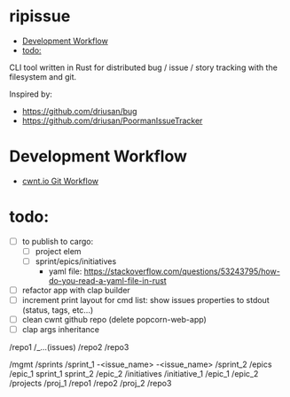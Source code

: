 # ripissue

<!-- toc GFM -->

+ [Development Workflow](#development-workflow)
+ [todo:](#todo)

<!-- toc -->

CLI tool written in Rust for distributed bug / issue / story tracking with the filesystem and git.

Inspired by:

- https://github.com/driusan/bug
- https://github.com/driusan/PoormanIssueTracker

# Development Workflow

- [cwnt.io Git Workflow](https://github.com/cwnt-io/mgmt/blob/master/git-workflow.md)

# todo:

- [ ] to publish to cargo:
    - [ ] project elem
    - [ ] sprint/epics/initiatives
        - yaml file: https://stackoverflow.com/questions/53243795/how-do-you-read-a-yaml-file-in-rust

- [ ] refactor app with clap builder
- [ ] increment print layout for cmd list: show issues properties to stdout (status, tags, etc...)
- [ ] clean cwnt github repo (delete popcorn-web-app)
- [ ] clap args inheritance

/repo1
    /_...(issues)
/repo2
/repo3

/mgmt
    /sprints
        /sprint_1
            <repo>-<issue_name>
            <repo>-<issue_name>
        /sprint_2
    /epics
        /epic_1
            sprint_1
            sprint_2
        /epic_2
    /initiatives
        /initiative_1
            /epic_1
            /epic_2
    /projects
        /proj_1
            /repo1
            /repo2
        /proj_2
            /repo3
